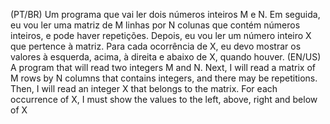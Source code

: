 (PT/BR) Um programa que vai ler dois números inteiros M e N. Em seguida, eu vou ler uma matriz de M linhas por N colunas que contém números inteiros, e pode haver repetições. Depois, eu vou ler um número inteiro X que pertence à matriz. Para cada ocorrência de X, eu devo mostrar os valores à esquerda, acima, à direita e abaixo de X, quando houver.
(EN/US)
A program that will read two integers M and N. Next, I will read a matrix of M rows by N columns that contains integers, and there may be repetitions. Then, I will read an integer X that belongs to the matrix. For each occurrence of X, I must show the values ​​to the left, above, right and below of X
